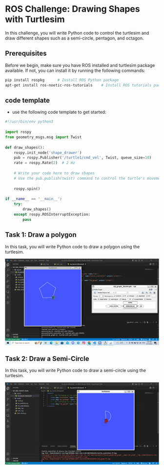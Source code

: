 
# ROS Challenge: Drawing Shapes with Turtlesim

In this challenge, you will write Python code to control the turtlesim and draw different shapes such as a semi-circle, pentagon, and octagon. 

## Prerequisites

Before we begin, make sure you have ROS installed and turtlesim package available. If not, you can install it by running the following commands:

```bash
pip install rospkg      # Install ROS Python package
apt-get install ros-noetic-ros-tutorials    # Install ROS tutorials package (replace 'noetic' with your ROS version if different)
```



## code template

- use the following code template to get started:

```python
#!/usr/bin/env python3

import rospy
from geometry_msgs.msg import Twist

def draw_shapes():
    rospy.init_node('shape_drawer')
    pub = rospy.Publisher('/turtle1/cmd_vel', Twist, queue_size=10)
    rate = rospy.Rate(2)  # 2 Hz

    # Write your code here to draw shapes
    # Use the pub.publish(twist) command to control the turtle's movement

    rospy.spin()

if __name__ == '__main__':
    try:
        draw_shapes()
    except rospy.ROSInterruptException:
        pass
```


## Task 1: Draw a polygon

In this task, you will write Python code to draw a polygon using the turtlesim.

![Pentagon](../../images/turtlesim_task1.png)



## Task 2: Draw a Semi-Circle

In this task, you will write Python code to draw a semi-circle using the turtlesim.

![Semi-circle](../../images/turtlesim_task2.png)